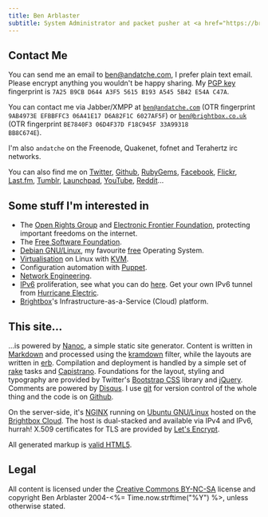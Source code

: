 ```yaml
--- 
title: Ben Arblaster
subtitle: System Administrator and packet pusher at <a href="https://brightbox.com/">Brightbox</a> (AS51059). Interested in Linux, network engineering, security, virtualisation, config management, hardware hacking/microcontrollers, music, motorcycles, cats.
---
```

## Contact Me

You can send me an email to [ben@andatche.com](mailto:ben@andatche.com), I prefer plain text email. Please encrypt anything you wouldn't be happy sharing. My [PGP key](/andatche.asc) fingerprint is <code>7A25 B9CB D644 A3F5 5615  B193 A545 5B42 E54A C47A</code>.

You can contact me via Jabber/XMPP at <code>ben@andatche.com</code> (OTR fingerprint <code>9AB4973E EFBBFFC3 06A41E17 D6A82F1C 6027AF5F</code>) or <code>ben@brightbox.co.uk</code> (OTR fingerprint <code>BE7840F3 06D4F37D F18C945F 33A99318 BB8C674E</code>).

I'm also <code>andatche</code> on the Freenode, Quakenet, fofnet and Terahertz irc networks.

You can also find me on [Twitter](http://twitter.com/andatche), [Github](https://github.com/andatche), [RubyGems](https://rubygems.org/profiles/andatche), [Facebook](http://facebook.com/andatche), [Flickr](http://www.flickr.com/photos/andatche), [Last.fm](http://www.last.fm/user/andatche), [Tumblr](http://sketches.andatche.com), [Launchpad](https://launchpad.net/~andatche), [YouTube](http://www.youtube.com/user/andatche), [Reddit](http://www.reddit.com/user/andatche)...

## Some stuff I'm interested in

* The [Open Rights Group](http://www.openrightsgroup.org) and [Electronic Frontier Foundation](https://www.eff.org), protecting important freedoms on the internet.
* The [Free Software Foundation](http://www.fsf.org/).
* [Debian GNU/Linux](http://debian.org), my favourite [free](http://www.debian.org/intro/free) Operating System.
* [Virtualisation](http://libvirt.org/) on Linux with [KVM](http://www.linux-kvm.org/page/Main_Page).
* Configuration automation with [Puppet](http://puppetlabs.com).
* [Network Engineering](/articles/tag/networking/).
* [IPv6](http://en.wikipedia.org/wiki/IPv6) proliferation, see what you can do [here](http://www.ipv6actnow.org/). Get your own IPv6 tunnel from [Hurricane Electric](http://www.tunnelbroker.net/).
* [Brightbox](http://brightbox.com)'s Infrastructure-as-a-Service (Cloud) platform.

## This site...

...is powered by [Nanoc](https://nanoc.ws), a simple static site generator. Content is written in [Markdown](http://daringfireball.net/projects/markdown/) and processed using the [kramdown](http://kramdown.rubyforge.org) filter, while the layouts are written in [erb](http://en.wikipedia.org/wiki/ERuby). Compilation and deployment is handled by a simple set of [rake](http://rake.rubyforge.org/) tasks and [Capistrano](https://github.com/capistrano/capistrano). Foundations for the layout, styling and typography are provided by Twitter's [Bootstrap CSS](http://twitter.github.com/bootstrap/) library and [jQuery](http://jquery.com/). Comments are powered by [Disqus](http://disqus.com). I use [git](http://git-scm.com/) for version control of the whole thing and the code is on [Github](https://github.com/andatche/andatche.com).

On the server-side, it's [NGINX](https://www.nginx.com/) running on [Ubuntu GNU/Linux](http://www.ubuntu.com/) hosted on the [Brightbox Cloud](http://brightbox.com). The host is dual-stacked and available via IPv4 and IPv6, hurrah! X.509 certificates for TLS are provided by [Let's Encrypt](https://letsencrypt.org).

All generated markup is [valid HTML5](http://validator.w3.org/check?uri=https://andatche.com).

## Legal

All content is licensed under the [Creative Commons BY-NC-SA](http://creativecommons.org/licenses/by-nc-sa/3.0/) license and copyright Ben Arblaster 2004-<%= Time.now.strftime("%Y") %>, unless otherwise stated.

